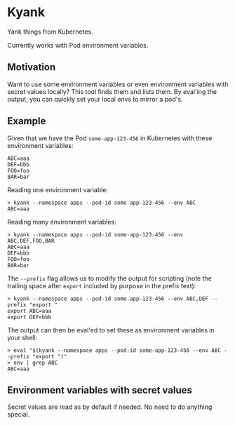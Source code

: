 # Kyank

Yank things from Kubernetes.

Currently works with Pod environment variables.

## Motivation

Want to use some environment variables or even environment variables with secret values locally?
This tool finds them and lists them. By eval'ing the output, you can quickly set your local envs to mirror a pod's.

## Example

Given that we have the Pod `some-app-123-456` in Kubernetes with these environment variables:

```
ABC=aaa
DEF=bbb
FOO=foo
BAR=bar
```

Reading one environment variable:

```
> kyank --namespace apps --pod-id some-app-123-456 --env ABC
ABC=aaa
```

Reading many environment variables:

```
> kyank --namespace apps --pod-id some-app-123-456 --env ABC,DEF,FOO,BAR
ABC=aaa
DEF=bbb
FOO=foo
BAR=bar
```

The `--prefix` flag allows us to modify the output for scripting (note the trailing space after `export` included by purpose in the prefix text):

```
> kyank --namespace apps --pod-id some-app-123-456 --env ABC,DEF --prefix "export "
export ABC=aaa
export DEF=bbb
```

The output can then be eval'ed to set these as environment variables in your shell:

```
> eval "$(kyank --namespace apps --pod-id some-app-123-456 --env ABC --prefix "export ")"
> env | grep ABC
ABC=aaa
```

## Environment variables with secret values

Secret values are read as by default if needed. No need to do anything special.